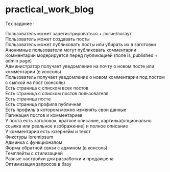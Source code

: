 # practical_work_blog

Тех задание :

Пользователь может зарегистрироваться + логин/логаут  
Пользователь может создавать посты  
Пользователь может публиковать посты или убирать их в заготовки  
Анонимные пользователи могут публиковать комментарии  
Комментарии модерируется перед публикацией (поле is_published + admin page)  
Администратор получает уведомление на почту о новом посте или комментарии (в консоль)  
Пользователь получает уведомление о новом комментарии под постом с сылкой на пост (консоль)  
Есть страница с списком всех постов  
Есть страница с списком постов пользователя  
Есть страница поста  
Есть страница профиля публичная  
Есть профиль в котором можно изменять свои данные  
Пагинация постов и комментариев  
У поста есть заголовок, краткое описание, картинка(опционально ссылка или реальное изображение) и полное описание  
У комментария есть юзернейм и текст  
Фикстуры loremipsum  
Админка с функционалом  
Форма обратной связи с админом (в консоль)  
Темплейты с стилизацией  
Разные настройки для разработки и продакшена  
Оптимизация запросов в базу  
